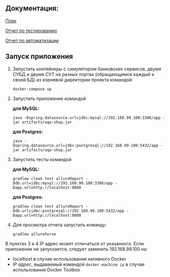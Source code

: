 ## Документация:
[План](https://github.com/mkovarsky/QADiploma/blob/master/documentation/Plan.md)

[Отчет по тестированию](https://github.com/mkovarsky/QADiploma/blob/master/documentation/Report.md)

[Отчет по автоматизации](https://github.com/mkovarsky/QADiploma/blob/master/documentation/Summary.md)

## Запуск приложения

1. Запустить контейнеры с симулятором банковских сервисов, двумя СУБД и двумя СУТ на разных портах (обращающимся каждый к своей БД) из корневой директории проекта командой: 
   ``` 
   docker-compose up
   ``` 
1. Запустить приложение командой 
  
   **для MySQL:**
   ```
   java -Dspring.datasource.url=jdbc:mysql://192.168.99.100:3306/app -jar artifacts/aqa-shop.jar
   ```
   **для Postgres:**
   ```
   java -Dspring.datasource.url=jdbc:postgresql://192.168.99.100:5432/app -jar artifacts/aqa-shop.jar
   ```
1. Запустить тесты командой

    **для MySQL:**
    ```
    gradlew clean test allureReport -Ddb.url=jdbc:mysql://192.168.99.100:3306/app -Dapp.url=http://localhost:8080
    ```
   **для Postgres:**
   ```
   gradlew clean test allureReport -Ddb.url=jdbc:postgresql://192.168.99.100:5432/app -Dapp.url=http://localhost:8080
   ```
1. Для просмотра отчета запустить команду:
    ```
    gradlew allureServe
    ```
   
В пунктах 3 и 4 IP адрес может отличаться от указанного. Если приложение не запускается, следует заменить 192.168.99.100 на:
* *localhost* в случае использования нативного Docker
* *IP адрес*, выдаваемый командой `docker-machine ip` в случае использования Docker Toolbox
